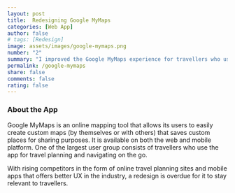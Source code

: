 ```yaml
---
layout: post
title:  Redesigning Google MyMaps
categories: [Web App]
author: false
# tags: [Redesign]
image: assets/images/google-mymaps.png
number: "2"
summary: "I improved the Google MyMaps experience for travellers who use it for trip planning. I derived my solution by first conducting a heuristic study of the existing tool and understanding its shortfalls when compared to its competitors. I also conducted user research to identify desirable features that typical users are looking for in such itinerary planning tools. "
permalink: /google-mymaps
share: false
comments: false
rating: false
---
```


### About the App

Google MyMaps is an online mapping tool that allows its users to easily create custom maps (by themselves or with others) that saves custom places for sharing purposes. It is available on both the web and mobile platform. One of the largest user group consists of travellers who use the app for travel planning and navigating on the go. 

With rising competitors in the form of online travel planning sites and mobile apps that offers better UX in the industry, a redesign is overdue for it to stay relevant to travellers.